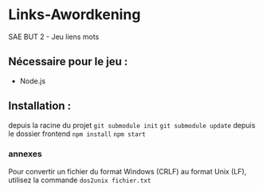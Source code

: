 # Links-Awordkening
SAE BUT 2 - Jeu liens mots

## Nécessaire pour le jeu : 
- Node.js

## Installation :
depuis la racine du projet
`git submodule init`
`git submodule update`
depuis le dossier frontend
`npm install`
`npm start`


### annexes
Pour convertir un fichier du format Windows (CRLF) au format Unix (LF), utilisez la commande 
`dos2unix fichier.txt`